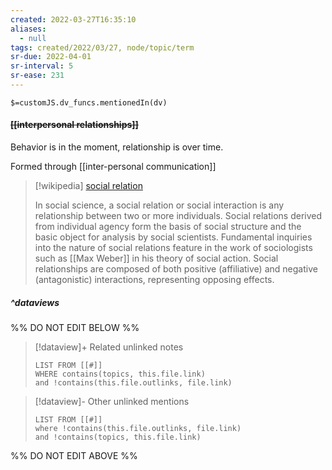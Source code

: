```yaml
---
created: 2022-03-27T16:35:10 
aliases:
  - null
tags: created/2022/03/27, node/topic/term
sr-due: 2022-04-01
sr-interval: 5
sr-ease: 231
---
```

`$=customJS.dv_funcs.mentionedIn(dv)`

#### <s class="topic-title">[[interpersonal relationships]]</s>

Behavior is in the moment, relationship is over time.

Formed through [[inter-personal communication]]

> [!wikipedia] [social relation](https://en.wikipedia.org/wiki/Social%20relation)
> 
> In social science, a social relation or social interaction is any relationship between two or more individuals. Social relations derived from individual agency form the basis of social structure and the basic object for analysis by social scientists. Fundamental inquiries into the nature of social relations feature in the work of sociologists such as [[Max Weber]] in his theory of social action. Social relationships are composed of both positive (affiliative) and negative (antagonistic) interactions, representing opposing effects.
> 


##### ^dataviews

%% DO NOT EDIT BELOW %%
> [!dataview]+ Related unlinked notes
> ```dataview
> LIST FROM [[#]]
> WHERE contains(topics, this.file.link)
> and !contains(this.file.outlinks, file.link)
> ```
 
> [!dataview]- Other unlinked mentions
> ```dataview
> LIST FROM [[#]]
> where !contains(this.file.outlinks, file.link)
> and !contains(topics, this.file.link)
> ```

%% DO NOT EDIT ABOVE %%
